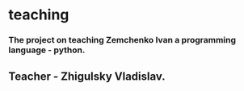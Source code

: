 # teaching
### The project on teaching Zemchenko Ivan a programming language - python.
## Teacher - Zhigulsky Vladislav.
